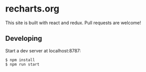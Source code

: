 # recharts.org

This site is built with react and redux. Pull requests are welcome!

## Developing

Start a dev server at localhost:8787:

```
$ npm install
$ npm run start
```
